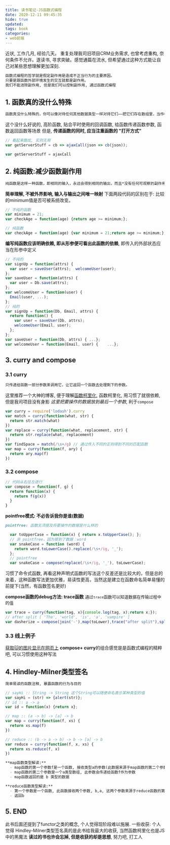 ```yaml
---
title: 读书笔记-JS函数式编程
date: 2020-12-11 09:45:35
hide: true
updated:
tags: book
categories: 
- web前端
---
```

近状, 工作几月, 经验几天。 重复处理我司旧项目CRM业务需求, 也曾考虑重构, 奈何条件不允许。遂读书, 寻求突破。感觉通篇在流水, 但希望通过这种方式能让自己对某些思想理解更加深刻.

```md
函数式编程的哲学就是假定副作用是造成不正当行为的主要原因。
只要是跟函数外部环境发生的交互就都是副作用。
我们不能消除副作用, 但是我们可以控制副作用, 通过函数式编程
```
## 1. 函数真的没什么特殊
```md
函数真没什么特殊的，你可以像对待任何其他数据类型一样对待它们——把它们存在数组里，当作参数传递，赋值给变量...等等
```
这个没什么好说的, 高阶函数, 贴合平时使用的回调函数, 给函数传递函数参数, 函数返回函数等场景
但是, **传递函数的同时, 应当注重函数的 "打开方式"**
```js
// 看起来酷炫, 实则无用
var getServerStuff = cb => ajaxCall(json => cb(json));

var getServerStuff = ajaxCall
```
## 2. 纯函数:减少函数副作用
```md
纯函数是这样一种函数，即相同的输入，永远会得到相同的输出，而且*没有任何可观察的副作用*。
```
**简单理解, 不被外界影响, 输入与输出之间唯一映射**
下面两段代码的区别在于: 比较的minimum值是否可被系统改变。
```js
// 不纯的函数
var minimum = 21;
var checkAge = function(age) {return age >= minimum;};
```
```js
// 纯函数
var checkAge = function(age) {var minimum = 21;return age >= minimum;};
```
**编写纯函数应该明确依赖, 即从形参便可看出此函数的依赖**, 即传入的外部状态应当在形参中定义
```js
// 不纯的
var signUp = function(attrs) {
  var user = saveUser(attrs);  welcomeUser(user);
};
var saveUser = function(attrs) {
  var user = Db.save(attrs);    
};
var welcomeUser = function(user) {    
  Email(user, ...);    
};
// 纯的
var signUp = function(Db, Email, attrs) {
  return function() {
    var user = saveUser(Db, attrs);    
    welcomeUser(Email, user);  
  };
};
var saveUser = function(Db, attrs) { ...};
var welcomeUser = function(Email, user) {    ...};
```

## 3. curry and compose
### 3.1 curry
```md
只传递给函数一部分参数来调用它，让它返回一个函数去处理剩下的参数。
```
这里推荐一个大神的博客, 便于理解[函数柯里化](https://github.com/mqyqingfeng/Blog/issues/42), 函数柯里化, 用习惯了就很依赖, 但是我司项目没有身影
*这里把要操作的数据放到最后一个参数*, 利于`compose`
```js
var curry = require('lodash').curry
var match = curry(function(what, str) {
  return str.match(what)
})
var replace = curry(function(what, replacement, str) {
  return str.replace(what, replacement)
})
var findSpace = match(/\s+/g) // 通过传入不同的正则得到不同的匹配函数
var map = curry(function(f, ary) {
  return ary.map(f)
})
```

### 3.2 compose
```js
// 代码从右往左进行
var compose = function(f, g) {
  return function(x) {
    return f(g(x))
  }
}
```
**pointfree模式: 不必告诉我你是谁(数据)**
```md
pointfree: 函数无须提及将要操作的数据是什么样的
```
```js
  var toUpperCase = function(x) { return x.toUpperCase(); };
  // 非 pointfree，因为提到了数据：word
  var snakeCase = function (word) {
    return word.toLowerCase().replace(/\s+/ig, '_');
  };
  // pointfree
  var snakeCase = compose(replace(/\s+/ig, '_'), toLowerCase);
```
习惯了命令式函数, 再看这种声明式函数的写法这个反差还是比较大的，但是总的来着，这种函数写法更加优雅，易读性更高，当然这是建立在函数命名简单易懂的前提下(当然，有函数签名更好)

**compose函数的debug方法: trace函数**
<font size=2>通过`trace`函数可以知道数据在传输过程中的值</font>
```js
var trace = curry(function(tag, x){console.log(tag, x);return x;});
// after split [ 'The', 'world', 'is', 'a', 'vampire' ]
var dasherize = compose(join('-'),map(toLower),trace("after split"),split(' '),replace(/\s{2,}/ig, ' '));
```

### 3.3 线上例子
[获取🐱的图片显示在网页上](https://codesandbox.io/s/js-hanshushibiancheng-3qb2z?file=/src/index.js)
**compose+ curry**的组合感觉是是函数式编程的精粹吧, 可以习惯使用这种写法


## 4. Hindley-Milner类型签名
```md
简单易读的函数注释, 暴露函数的行为与目的
```
```js
// sayHi :: String -> String 这个String可以随便命名表示某种类型的值
var sayHi = (str) => {alert(str)};
// id :: a -> a
var id = function(x) {return x};
```
```js
// map :: (a -> b) -> [a] -> b
var map = curry(function(f, xs) {
  return xs.map(f)
})

// reduce :: (b -> a -> b) -> b -> [a] -> b
var reduce = curry(function(f, x, xs) {
  return xs.reduce(f, x)
})
```
```md
**map函数类型解读:**
  - map函数的第一个参数f是一个函数, 接收类型a的参数(此数据来源于map函数的第二个参数a数组)，返回类型b
  - map函数的第二个参数是一个a类型数组, 此参数会传递给函数f作为参数
  - map函数返回的是 b 类型的数据

**reduce函数类型解读:**
  - 第一个参数是一个函数, 此函数接收两个参数, b,a, 这两个参数来源于reduce函数的第二及第三个参数
  - 返回b
```

## 5. END
此书后面还提到了functor之类的概念, 个人觉得现阶段难以施展.
一些收获: 个人觉得 Hindley-Milner类型签名真的是此书给我最大的收获, 当然函数柯里化也是JS中的黑魔法 
**读过的书也许会忘掉, 但是收获的却是思想**, 努力吧, 打工人


